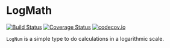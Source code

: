 # LogMath

[![Build Status](https://travis-ci.org/cossio/LogMath.jl.svg?branch=master)](https://travis-ci.org/cossio/LogMath.jl)
[![Coverage Status](https://coveralls.io/repos/cossio/LogMath.jl/badge.svg?branch=master&service=github)](https://coveralls.io/github/cossio/LogMath.jl?branch=master)
[![codecov.io](http://codecov.io/github/cossio/LogMath.jl/coverage.svg?branch=master)](http://codecov.io/github/cossio/LogMath.jl?branch=master)

`LogNum` is a simple type to do calculations in a logarithmic scale.